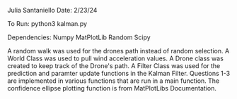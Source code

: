 Julia Santaniello
Date: 2/23/24

To Run:
python3 kalman.py

Dependencies:
Numpy
MatPlotLib
Random
Scipy

A random walk was used for the drones path instead of random selection. A World Class was used to pull wind acceleration values. A Drone class was created to keep track of the Drone's path. A Filter Class was used for the prediction and paramter update functions in the Kalman Filter. Questions 1-3 are implemented in various functions that are run in a main function. The confidence ellipse plotting function is from MatPlotLibs Documentation.
